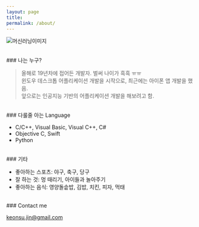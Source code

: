 ```yaml
---
layout: page
title: 
permalink: /about/
---
```


![머신러닝이미지](https://raw.githubusercontent.com/JinKeonsu/jekyll-now/master/images/machine_learning.png)

<br/>
### 나는 누구?

> 올해로 19년차에 접어든 개발자. 벌써 나이가 흑흑 ㅠㅠ<br/>
> 윈도우 데스크톱 어플리케이션 개발을 시작으로,
> 최근에는 아이폰 앱 개발을 했음.<br/>
> 앞으로는 인공지능 기반의 어플리케이션 개발을 해보려고 함.


<br/>
### 다룰줄 아는 Language

* C/C++, Visual Basic, Visual C++, C# 
* Objective C, Swift
* Python


<br/>
### 기타

* 좋아하는 스포츠: 야구, 축구, 당구
* 잘 하는 것: 멍 때리기, 아이들과 놀아주기
* 좋아하는 음식: 영양돌솥밥, 김밥, 치킨, 피자, 먹태


<br/>
### Contact me

[keonsu.jin@gmail.com](mailto:keonsu.jin@gmail.com)
